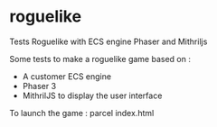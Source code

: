 # roguelike
Tests Roguelike with ECS engine Phaser and Mithriljs

Some tests to make a roguelike game based on :
- A customer ECS engine 
- Phaser 3
- MithrilJS to display the user interface

To launch the game : parcel index.html
